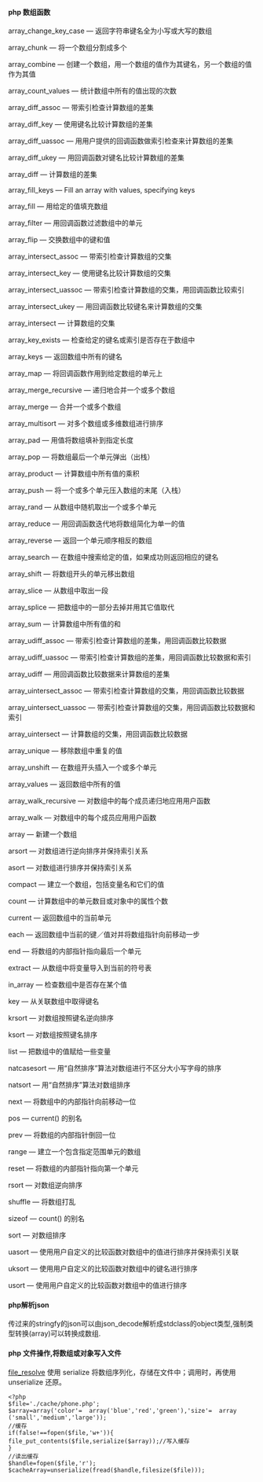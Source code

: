 #### php  数组函数
array_change_key_case — 返回字符串键名全为小写或大写的数组

array_chunk — 将一个数组分割成多个

array_combine — 创建一个数组，用一个数组的值作为其键名，另一个数组的值作为其值

array_count_values — 统计数组中所有的值出现的次数

array_diff_assoc — 带索引检查计算数组的差集

array_diff_key — 使用键名比较计算数组的差集

array_diff_uassoc — 用用户提供的回调函数做索引检查来计算数组的差集

array_diff_ukey — 用回调函数对键名比较计算数组的差集

array_diff — 计算数组的差集

array_fill_keys — Fill an array with values, specifying keys

array_fill — 用给定的值填充数组

array_filter — 用回调函数过滤数组中的单元

array_flip — 交换数组中的键和值

array_intersect_assoc — 带索引检查计算数组的交集

array_intersect_key — 使用键名比较计算数组的交集

array_intersect_uassoc — 带索引检查计算数组的交集，用回调函数比较索引

array_intersect_ukey — 用回调函数比较键名来计算数组的交集

array_intersect — 计算数组的交集

array_key_exists — 检查给定的键名或索引是否存在于数组中

array_keys — 返回数组中所有的键名

array_map — 将回调函数作用到给定数组的单元上

array_merge_recursive — 递归地合并一个或多个数组

array_merge — 合并一个或多个数组

array_multisort — 对多个数组或多维数组进行排序

array_pad — 用值将数组填补到指定长度

array_pop — 将数组最后一个单元弹出（出栈）

array_product — 计算数组中所有值的乘积

array_push — 将一个或多个单元压入数组的末尾（入栈）

array_rand — 从数组中随机取出一个或多个单元

array_reduce — 用回调函数迭代地将数组简化为单一的值

array_reverse — 返回一个单元顺序相反的数组

array_search — 在数组中搜索给定的值，如果成功则返回相应的键名

array_shift — 将数组开头的单元移出数组

array_slice — 从数组中取出一段

array_splice — 把数组中的一部分去掉并用其它值取代

array_sum — 计算数组中所有值的和

array_udiff_assoc — 带索引检查计算数组的差集，用回调函数比较数据

array_udiff_uassoc — 带索引检查计算数组的差集，用回调函数比较数据和索引

array_udiff — 用回调函数比较数据来计算数组的差集

array_uintersect_assoc — 带索引检查计算数组的交集，用回调函数比较数据

array_uintersect_uassoc — 带索引检查计算数组的交集，用回调函数比较数据和索引

array_uintersect — 计算数组的交集，用回调函数比较数据

array_unique — 移除数组中重复的值

array_unshift — 在数组开头插入一个或多个单元

array_values — 返回数组中所有的值

array_walk_recursive — 对数组中的每个成员递归地应用用户函数

array_walk — 对数组中的每个成员应用用户函数

array — 新建一个数组

arsort — 对数组进行逆向排序并保持索引关系

asort — 对数组进行排序并保持索引关系

compact — 建立一个数组，包括变量名和它们的值

count — 计算数组中的单元数目或对象中的属性个数

current — 返回数组中的当前单元

each — 返回数组中当前的键／值对并将数组指针向前移动一步

end — 将数组的内部指针指向最后一个单元

extract — 从数组中将变量导入到当前的符号表

in_array — 检查数组中是否存在某个值

key — 从关联数组中取得键名

krsort — 对数组按照键名逆向排序

ksort — 对数组按照键名排序

list — 把数组中的值赋给一些变量

natcasesort — 用“自然排序”算法对数组进行不区分大小写字母的排序

natsort — 用“自然排序”算法对数组排序

next — 将数组中的内部指针向前移动一位

pos — current() 的别名

prev — 将数组的内部指针倒回一位

range — 建立一个包含指定范围单元的数组

reset — 将数组的内部指针指向第一个单元

rsort — 对数组逆向排序

shuffle — 将数组打乱

sizeof — count() 的别名

sort — 对数组排序

uasort — 使用用户自定义的比较函数对数组中的值进行排序并保持索引关联

uksort — 使用用户自定义的比较函数对数组中的键名进行排序

usort — 使用用户自定义的比较函数对数组中的值进行排序

#### php解析json
传过来的stringfy的json可以由json_decode解析成stdclass的object类型,强制类型转换(array)可以转换成数组.

#### php 文件操作,将数组或对象写入文件
[file_resolve](https://www.jianshu.com/p/e845ab9e85c6)
使用 serialize 将数组序列化，存储在文件中；调用时，再使用 unserialize 还原。

	<?php 
	$file='./cache/phone.php'; 
	$array=array('color'=  array('blue','red','green'),'size'=  array	('small','medium','large')); 
	//缓存 
	if(false!==fopen($file,'w+')){ 
 	file_put_contents($file,serialize($array));//写入缓存 
	} 
	//读出缓存 
	$handle=fopen($file,'r'); 
	$cacheArray=unserialize(fread($handle,filesize($file))); 


	